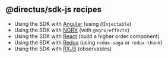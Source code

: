 ## @directus/sdk-js recipes

* Using the SDK with [Angular](./Angular.md) (using `@Injectable`)
* Using the SDK with [NGRX](./Angular.md) (with `@ngrx/effects`)
* Using the SDK with [React](./React.md) (build a higher order component)
* Using the SDK with [Redux](./Redux.md) (using `redux-saga` or `redux-thunk`)
* Using the SDK with [RXJS](./RXJS.md) (observables)
